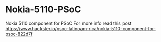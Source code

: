 # Nokia-5110-PSoC
Nokia 5110 component for PSoC
For more info read this post https://www.hackster.io/psoc-latinoam-rica/nokia-5110-component-for-psoc-822d7f
